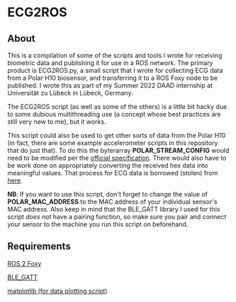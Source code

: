 # ECG2ROS

## About

This is a compilation of some of the scripts and tools I wrote for receiving biometric data and publishing it for use in a ROS network. The primary product is ECG2ROS.py, a small script that I wrote for collecting ECG data from a Polar H10 biosensor, and transferring it to a ROS Foxy node to be published. I wrote this as part of my Summer 2022 DAAD internship at Universität zu Lübeck in Lübeck, Germany.

The ECG2ROS script (as well as some of the others) is a little bit hacky due to some dubious multithreading use (a concept whose best practices are still very new to me), but it works. 

This script could also be used to get other sorts of data from the Polar H10 (in fact, there are some example accelerometer scripts in this repository that do just that). To do this the byterarray **POLAR_STREAM_CONFIG** would need to be modified per the [official specification](https://github.com/polarofficial/polar-ble-sdk/blob/master/technical_documentation/Polar_Measurement_Data_Specification.pdf). There would also have to be work done on appropriately converting the received hex data into meaningful values. That process for ECG data is borrowed (stolen) from [here](https://github.com/markspan/PolarBand2lsl/blob/main/Polar2LSL.py).  


**NB**: If you want to use this script, don't forget to change the value of **POLAR_MAC_ADDRESS** to the MAC address of your individual sensor's MAC address. Also keep in mind that the BLE_GATT library I used for this script *does not* have a pairing function, so make sure you pair and connect your sensor to the machine you run this script on beforehand.

## Requirements
[ROS 2 Foxy](https://docs.ros.org/en/foxy/Installation.html)

[BLE_GATT](https://github.com/ukBaz/BLE_GATT)

[matplotlib (for data plotting script)](https://matplotlib.org/)